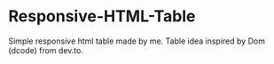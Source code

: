 # Responsive-HTML-Table

Simple responsive html table made by me.
Table idea inspired by Dom (dcode) from dev.to.
